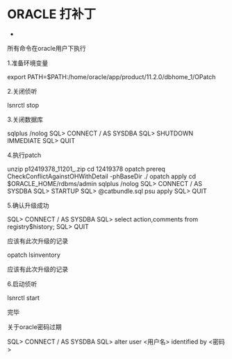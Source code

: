 # ORACLE 打补丁

* 
所有命令在oracle用户下执行 

1.准备环境变量

  export PATH=$PATH:/home/oracle/app/product/11.2.0/dbhome_1/OPatch

2.关闭侦听

 lsnrctl stop

3.关闭数据库

 sqlplus /nolog
 SQL> CONNECT / AS SYSDBA
 SQL> SHUTDOWN IMMEDIATE
 SQL> QUIT

4.执行patch

unzip p12419378_11201_<platform>.zip
cd 12419378
opatch prereq CheckConflictAgainstOHWithDetail -phBaseDir ./
opatch apply
cd $ORACLE_HOME/rdbms/admin
sqlplus /nolog
SQL> CONNECT / AS SYSDBA
SQL> STARTUP
SQL> @catbundle.sql psu apply
SQL> QUIT

5.确认升级成功

SQL> CONNECT / AS SYSDBA
SQL> select action,comments from registry$history;
SQL> QUIT

应该有此次升级的记录

opatch lsinventory 

应该有此次升级的记录

6.启动侦听

lsnrctl start

完毕


关于oracle密码过期

SQL> CONNECT / AS SYSDBA
SQL> alter user <用户名> identified by <密码>
